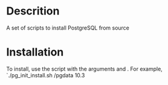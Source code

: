 # Descrition
A set of scripts to install PostgreSQL from source

# Installation
To install, use the script with the arguments <init patch> and <postgre version>.
For example, `./pg_init_install.sh /pgdata 10.3